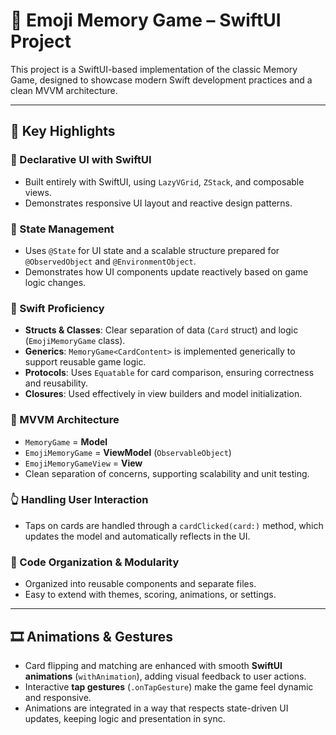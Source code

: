 # 🧠 Emoji Memory Game – SwiftUI Project

This project is a SwiftUI-based implementation of the classic Memory Game, designed to showcase modern Swift development practices and a clean MVVM architecture.

---

## 🚀 Key Highlights

### 🧱 Declarative UI with SwiftUI
- Built entirely with SwiftUI, using `LazyVGrid`, `ZStack`, and composable views.
- Demonstrates responsive UI layout and reactive design patterns.

### 🧠 State Management
- Uses `@State` for UI state and a scalable structure prepared for `@ObservedObject` and `@EnvironmentObject`.
- Demonstrates how UI components update reactively based on game logic changes.

### 🧰 Swift Proficiency
- **Structs & Classes**: Clear separation of data (`Card` struct) and logic (`EmojiMemoryGame` class).
- **Generics**: `MemoryGame<CardContent>` is implemented generically to support reusable game logic.
- **Protocols**: Uses `Equatable` for card comparison, ensuring correctness and reusability.
- **Closures**: Used effectively in view builders and model initialization.

### 🧩 MVVM Architecture
- `MemoryGame` = **Model**  
- `EmojiMemoryGame` = **ViewModel** (`ObservableObject`)  
- `EmojiMemoryGameView` = **View**
- Clean separation of concerns, supporting scalability and unit testing.

### 👆 Handling User Interaction
- Taps on cards are handled through a `cardClicked(card:)` method, which updates the model and automatically reflects in the UI.

### 📁 Code Organization & Modularity
- Organized into reusable components and separate files.
- Easy to extend with themes, scoring, animations, or settings.

---

## 🎞️ Animations & Gestures
- Card flipping and matching are enhanced with smooth **SwiftUI animations** (`withAnimation`), adding visual feedback to user actions.
- Interactive **tap gestures** (`.onTapGesture`) make the game feel dynamic and responsive.
- Animations are integrated in a way that respects state-driven UI updates, keeping logic and presentation in sync.

